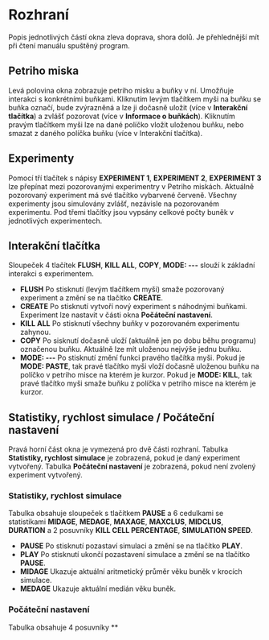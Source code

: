 # Rozhraní
Popis jednotlivých částí okna zleva doprava, shora dolů. Je přehlednější mít při čtení manuálu spuštěný program.
## Petriho miska
Levá polovina okna zobrazuje petriho misku a buňky v ní. Umožňuje interakci s konkrétními buňkami. Kliknutím levým tlačítkem myši na buňku se buňka označí, bude zvýrazněná a lze ji dočasně uložit (více v **Interakční tlačítka**) a zvlášť pozorovat (více v **Informace o buňkách**). Kliknutím pravým tlačítkem myši lze na dané políčko vložit uloženou buňku, nebo smazat z daného políčka buňku (více v Interakční tlačítka).
## Experimenty
Pomocí tří tlačítek s nápisy **EXPERIMENT 1**, **EXPERIMENT 2**, **EXPERIMENT 3** lze přepínat mezi pozorovanými experimentry v Petriho miskách. Aktuálně pozorovaný experiment má své tlačítko vybarvené červeně. Všechny experimenty jsou simulovány zvlášť, nezávisle na pozorovaném experimentu. Pod třemi tlačítky jsou vypsány celkové počty buněk v jednotlivých experimentech.
## Interakční tlačítka
Sloupeček 4 tlačítek **FLUSH**, **KILL ALL**, **COPY**, **MODE: ---** slouží k základní interakci s experimentem.
* **FLUSH** Po stisknutí (levým tlačítkem myši) smaže pozorovaný experiment a změní se na tlačítko **CREATE**.
* **CREATE** Po stisknutí vytvoří nový experiment s náhodnými buňkami. Experiment lze nastavit v části okna **Počáteční nastavení**.
* **KILL ALL** Po stisknutí všechny buňky v pozorovaném experimentu zahynou.
* **COPY** Po sisknutí dočasně uloží (aktuálně jen po dobu běhu programu) označenou buňku. Aktuálně lze mít uloženou nejvýše jednu buňku.
* **MODE: ---** Po stisknutí změní funkci pravého tlačítka myši. Pokud je **MODE: PASTE**, tak pravé tlačítko myši vloží dočasně uloženou buňku na políčko v       petriho misce na kterém je kurzor. Pokud je **MODE: KILL**, tak pravé tlačítko myši smaže buňku z políčka v petriho misce na kterém je kurzor. 
## Statistiky, rychlost simulace / Počáteční nastavení
Pravá horní část okna je vymezená pro dvě části rozhraní. Tabulka **Statistiky, rychlost simulace** je zobrazená, pokud je daný experiment vytvořený. Tabulka **Počáteční nastavení** je zobrazená, pokud není zvolený experiment vytvořený.
### Statistiky, rychlost simulace
Tabulka obsahuje sloupeček s tlačítkem **PAUSE** a 6 cedulkami se statistikami **MIDAGE**, **MEDAGE**, **MAXAGE**, **MAXCLUS**, **MIDCLUS**, **DURATION** a 2 posuvníky **KILL CELL PERCENTAGE**, **SIMULATION SPEED**.
* **PAUSE** Po stisknutí pozastaví simulaci a změní se na tlačítko **PLAY**.
* **PLAY** Po stisknutí ukončí pozastavení simulace a změní se na tlačítko **PAUSE**.
* **MIDAGE** Ukazuje aktuální aritmetický průměr věku buněk v krocích simulace.
* **MEDAGE** Ukazuje aktuální medián věku buněk.
### Počáteční nastavení
Tabulka obsahuje 4 posuvníky **


